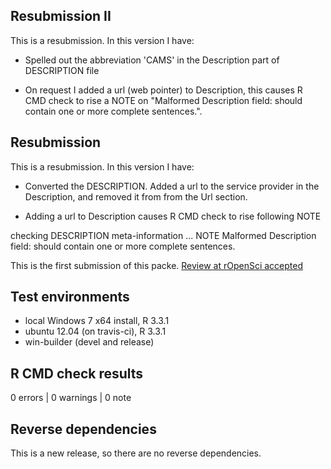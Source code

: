 ## Resubmission II

This is a resubmission. In this version I have:

* Spelled out the abbreviation 'CAMS' in the Description part
of DESCRIPTION file

* On request I added a url (web pointer) to Description, this causes R CMD check to rise 
a NOTE on "Malformed Description field: should contain one or more complete sentences.". 


## Resubmission
This is a resubmission. In this version I have:

* Converted the DESCRIPTION. Added a url to the service provider in the Description, and removed it from from the Url section.

* Adding a url to Description causes R CMD check to rise following NOTE

checking DESCRIPTION meta-information ... NOTE
Malformed Description field: should contain one or more complete sentences.


This is the first submission of this packe.
[Review at rOpenSci accepted](https://github.com/ropensci/onboarding/issues/72)

## Test environments
* local Windows 7 x64 install, R 3.3.1
* ubuntu 12.04 (on travis-ci), R 3.3.1
* win-builder (devel and release)

## R CMD check results

0 errors | 0 warnings | 0 note

## Reverse dependencies

This is a new release, so there are no reverse dependencies.

